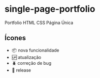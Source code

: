 # single-page-portfolio

 Portfolio HTML CSS Página Única

## Ícones

- :package: nova funcionalidade
- :up: atualização
- :beetle: correção de bug
- :checkered_flag: release
